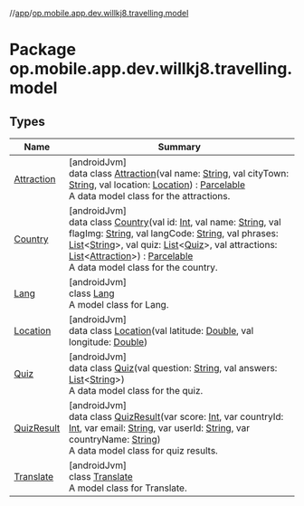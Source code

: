 //[app](../../index.md)/[op.mobile.app.dev.willkj8.travelling.model](index.md)

# Package op.mobile.app.dev.willkj8.travelling.model

## Types

| Name | Summary |
|---|---|
| [Attraction](-attraction/index.md) | [androidJvm]<br>data class [Attraction](-attraction/index.md)(val name: [String](https://kotlinlang.org/api/latest/jvm/stdlib/kotlin/-string/index.html), val cityTown: [String](https://kotlinlang.org/api/latest/jvm/stdlib/kotlin/-string/index.html), val location: [Location](-location/index.md)) : [Parcelable](https://developer.android.com/reference/kotlin/android/os/Parcelable.html)<br>A data model class for the attractions. |
| [Country](-country/index.md) | [androidJvm]<br>data class [Country](-country/index.md)(val id: [Int](https://kotlinlang.org/api/latest/jvm/stdlib/kotlin/-int/index.html), val name: [String](https://kotlinlang.org/api/latest/jvm/stdlib/kotlin/-string/index.html), val flagImg: [String](https://kotlinlang.org/api/latest/jvm/stdlib/kotlin/-string/index.html), val langCode: [String](https://kotlinlang.org/api/latest/jvm/stdlib/kotlin/-string/index.html), val phrases: [List](https://kotlinlang.org/api/latest/jvm/stdlib/kotlin.collections/-list/index.html)&lt;[String](https://kotlinlang.org/api/latest/jvm/stdlib/kotlin/-string/index.html)&gt;, val quiz: [List](https://kotlinlang.org/api/latest/jvm/stdlib/kotlin.collections/-list/index.html)&lt;[Quiz](-quiz/index.md)&gt;, val attractions: [List](https://kotlinlang.org/api/latest/jvm/stdlib/kotlin.collections/-list/index.html)&lt;[Attraction](-attraction/index.md)&gt;) : [Parcelable](https://developer.android.com/reference/kotlin/android/os/Parcelable.html)<br>A data model class for the country. |
| [Lang](-lang/index.md) | [androidJvm]<br>class [Lang](-lang/index.md)<br>A model class for Lang. |
| [Location](-location/index.md) | [androidJvm]<br>data class [Location](-location/index.md)(val latitude: [Double](https://kotlinlang.org/api/latest/jvm/stdlib/kotlin/-double/index.html), val longitude: [Double](https://kotlinlang.org/api/latest/jvm/stdlib/kotlin/-double/index.html)) |
| [Quiz](-quiz/index.md) | [androidJvm]<br>data class [Quiz](-quiz/index.md)(val question: [String](https://kotlinlang.org/api/latest/jvm/stdlib/kotlin/-string/index.html), val answers: [List](https://kotlinlang.org/api/latest/jvm/stdlib/kotlin.collections/-list/index.html)&lt;[String](https://kotlinlang.org/api/latest/jvm/stdlib/kotlin/-string/index.html)&gt;)<br>A data model class for the quiz. |
| [QuizResult](-quiz-result/index.md) | [androidJvm]<br>data class [QuizResult](-quiz-result/index.md)(var score: [Int](https://kotlinlang.org/api/latest/jvm/stdlib/kotlin/-int/index.html), var countryId: [Int](https://kotlinlang.org/api/latest/jvm/stdlib/kotlin/-int/index.html), var email: [String](https://kotlinlang.org/api/latest/jvm/stdlib/kotlin/-string/index.html), var userId: [String](https://kotlinlang.org/api/latest/jvm/stdlib/kotlin/-string/index.html), var countryName: [String](https://kotlinlang.org/api/latest/jvm/stdlib/kotlin/-string/index.html))<br>A data model class for quiz results. |
| [Translate](-translate/index.md) | [androidJvm]<br>class [Translate](-translate/index.md)<br>A model class for Translate. |
